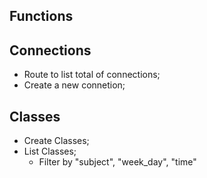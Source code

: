 ## Functions

## Connections

- Route to list total of connections;
- Create a new connetion;

## Classes

- Create Classes;
- List Classes;
    - Filter by "subject", "week_day", "time"

